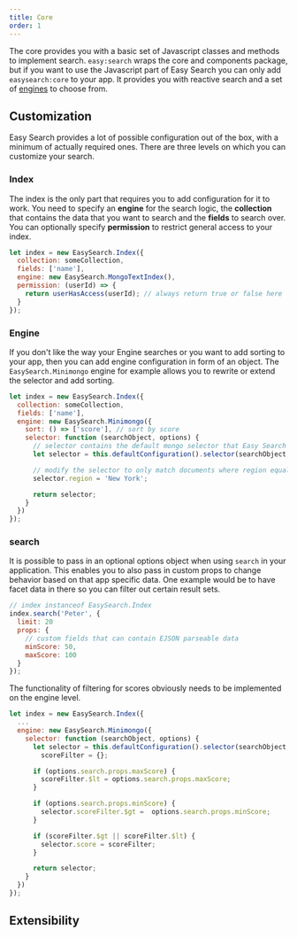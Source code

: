 ```yaml
---
title: Core
order: 1
---
```


The core provides you with a basic set of Javascript classes and methods to implement search. `easy:search` wraps the core and components package, but if
you want to use the Javascript part of Easy Search you can only add `easysearch:core` to your app. It provides you with reactive search and a set of
[engines](/docs/engines/) to choose from.

## Customization

Easy Search provides a lot of possible configuration out of the box, with a minimum of actually required ones. There are three levels on which you can
customize your search.

### Index

The index is the only part that requires you to add configuration for it to work. You need to specify an __engine__ for the search logic,
the __collection__ that contains the data that you want to search and the __fields__ to search over. You can optionally specify __permission__
to restrict general access to your index.

```javascript
let index = new EasySearch.Index({
  collection: someCollection,
  fields: ['name'],
  engine: new EasySearch.MongoTextIndex(),
  permission: (userId) => {
    return userHasAccess(userId); // always return true or false here
  }
});
```

### Engine

If you don't like the way your Engine searches or you want to add sorting to your app, then you can add engine configuration in form of an object.
The `EasySearch.Minimongo` engine for example allows you to rewrite or extend the selector and add sorting.

```javascript
let index = new EasySearch.Index({
  collection: someCollection,
  fields: ['name'],
  engine: new EasySearch.Minimongo({
    sort: () => ['score'], // sort by score
    selector: function (searchObject, options) {
      // selector contains the default mongo selector that Easy Search would use
      let selector = this.defaultConfiguration().selector(searchObject, options);

      // modify the selector to only match documents where region equals "New York"
      selector.region = 'New York';

      return selector;
    }
  })
});
```

### search

It is possible to pass in an optional options object when using `search` in your application. This enables you to also pass in custom props
to change behavior based on that app specific data. One example would be to have facet data in there so you can filter out certain
result sets.


```javascript
// index instanceof EasySearch.Index
index.search('Peter', {
  limit: 20
  props: {
    // custom fields that can contain EJSON parseable data
    minScore: 50,
    maxScore: 100
  }
});
```

The functionality of filtering for scores obviously needs to be implemented on the engine level.

```javascript
let index = new EasySearch.Index({
  ...
  engine: new EasySearch.Minimongo({
    selector: function (searchObject, options) {
      let selector = this.defaultConfiguration().selector(searchObject, options),
        scoreFilter = {};

      if (options.search.props.maxScore) {
        scoreFilter.$lt = options.search.props.maxScore;
      }

      if (options.search.props.minScore) {
        selector.scoreFilter.$gt =  options.search.props.minScore;
      }

      if (scoreFilter.$gt || scoreFilter.$lt) {
        selector.score = scoreFilter;
      }

      return selector;
    }
  })
});
```

## Extensibility
